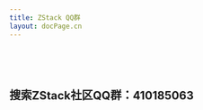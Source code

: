 ```yaml
---
title: ZStack QQ群
layout: docPage.cn
---
```


<div class="container" style="padding-top: 50px; padding-bottom: 50px">
  <div class="row">
    <div class="col-xs-1">
      <i class="fa fa-weixin fa-2x"></i>
    </div>
    <div class="col-xs-9">
      <p style="font-size: 20px"><b>搜索ZStack社区QQ群：410185063</b></p>
    </div>
  </div>
</div>
